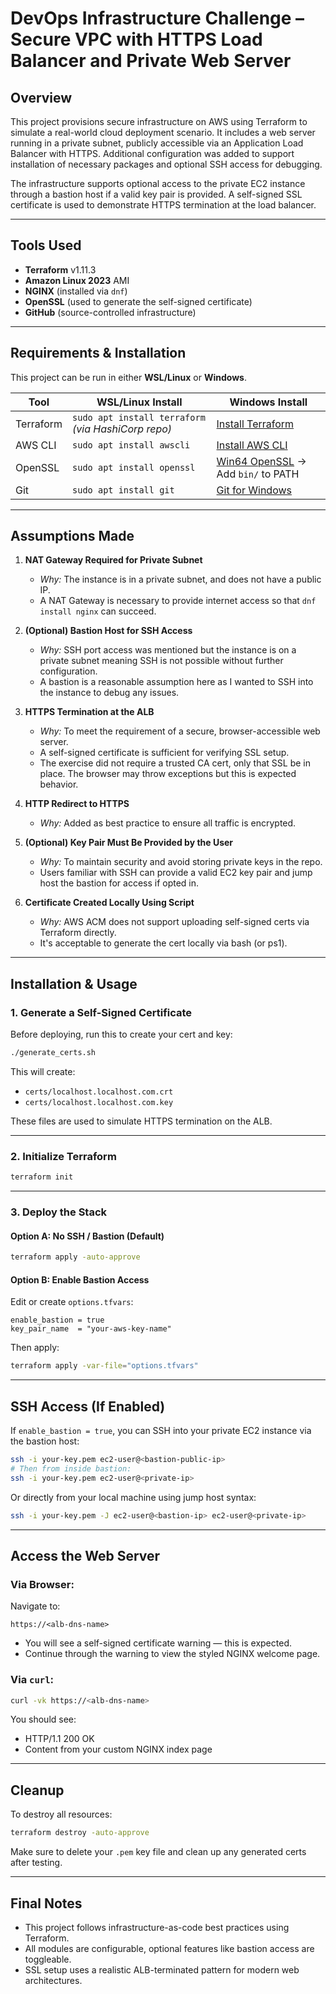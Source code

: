 # DevOps Infrastructure Challenge – Secure VPC with HTTPS Load Balancer and Private Web Server

## Overview

This project provisions secure infrastructure on AWS using Terraform to simulate a real-world cloud deployment scenario. It includes a web server running in a private subnet, publicly accessible via an Application Load Balancer with HTTPS. Additional configuration was added to support installation of necessary packages and optional SSH access for debugging.

The infrastructure supports optional access to the private EC2 instance through a bastion host if a valid key pair is provided. A self-signed SSL certificate is used to demonstrate HTTPS termination at the load balancer.

---

## Tools Used

- **Terraform** v1.11.3
- **Amazon Linux 2023** AMI
- **NGINX** (installed via `dnf`)
- **OpenSSL** (used to generate the self-signed certificate)
- **GitHub** (source-controlled infrastructure)

---

## Requirements & Installation

This project can be run in either **WSL/Linux** or **Windows**.

| Tool        | WSL/Linux Install                                | Windows Install                                         |
|-------------|--------------------------------------------------|----------------------------------------------------------|
| Terraform   | `sudo apt install terraform` *(via HashiCorp repo)* | [Install Terraform](https://developer.hashicorp.com/terraform/downloads) |
| AWS CLI     | `sudo apt install awscli`                        | [Install AWS CLI](https://docs.aws.amazon.com/cli/latest/userguide/install-cliv2.html) |
| OpenSSL     | `sudo apt install openssl`                       | [Win64 OpenSSL](https://slproweb.com/products/Win32OpenSSL.html) → Add `bin/` to PATH |
| Git         | `sudo apt install git`                           | [Git for Windows](https://git-scm.com/download/win)      |

---

## Assumptions Made

1. **NAT Gateway Required for Private Subnet**
   - *Why:* The instance is in a private subnet, and does not have a public IP.
   - A NAT Gateway is necessary to provide internet access so that `dnf install nginx` can succeed.

2. **(Optional) Bastion Host for SSH Access**
   - *Why:* SSH port access was mentioned but the instance is on a private subnet meaning SSH is not possible without further configuration.
   - A bastion is a reasonable assumption here as I wanted to SSH into the instance to debug any issues.

3. **HTTPS Termination at the ALB**
   - *Why:* To meet the requirement of a secure, browser-accessible web server.
   - A self-signed certificate is sufficient for verifying SSL setup.
   - The exercise did not require a trusted CA cert, only that SSL be in place. The browser may throw exceptions but this is expected behavior.

4. **HTTP Redirect to HTTPS**
   - *Why:* Added as best practice to ensure all traffic is encrypted.

5. **(Optional) Key Pair Must Be Provided by the User**
   - *Why:* To maintain security and avoid storing private keys in the repo.
   - Users familiar with SSH can provide a valid EC2 key pair and jump host the bastion for access if opted in.

6. **Certificate Created Locally Using Script**
   - *Why:* AWS ACM does not support uploading self-signed certs via Terraform directly.
   - It's acceptable to generate the cert locally via bash (or ps1).

---

## Installation & Usage

### 1. Generate a Self-Signed Certificate

Before deploying, run this to create your cert and key:
```bash
./generate_certs.sh
```

This will create:
- `certs/localhost.localhost.com.crt`
- `certs/localhost.localhost.com.key`

These files are used to simulate HTTPS termination on the ALB.

---

### 2. Initialize Terraform

```bash
terraform init
```

---

### 3. Deploy the Stack

#### Option A: No SSH / Bastion (Default)
```bash
terraform apply -auto-approve
```

#### Option B: Enable Bastion Access
Edit or create `options.tfvars`:
```hcl
enable_bastion = true
key_pair_name  = "your-aws-key-name"
```

Then apply:
```bash
terraform apply -var-file="options.tfvars"
```

---

## SSH Access (If Enabled)

If `enable_bastion = true`, you can SSH into your private EC2 instance via the bastion host:

```bash
ssh -i your-key.pem ec2-user@<bastion-public-ip>
# Then from inside bastion:
ssh -i your-key.pem ec2-user@<private-ip>
```

Or directly from your local machine using jump host syntax:
```bash
ssh -i your-key.pem -J ec2-user@<bastion-ip> ec2-user@<private-ip>
```

---

## Access the Web Server

### Via Browser:
Navigate to:
```
https://<alb-dns-name>
```

- You will see a self-signed certificate warning — this is expected.
- Continue through the warning to view the styled NGINX welcome page.

### Via `curl`:
```bash
curl -vk https://<alb-dns-name>
```

You should see:
- HTTP/1.1 200 OK
- Content from your custom NGINX index page

---

## Cleanup

To destroy all resources:
```bash
terraform destroy -auto-approve
```

Make sure to delete your `.pem` key file and clean up any generated certs after testing.

---

## Final Notes

- This project follows infrastructure-as-code best practices using Terraform.
- All modules are configurable, optional features like bastion access are toggleable.
- SSL setup uses a realistic ALB-terminated pattern for modern web architectures.

